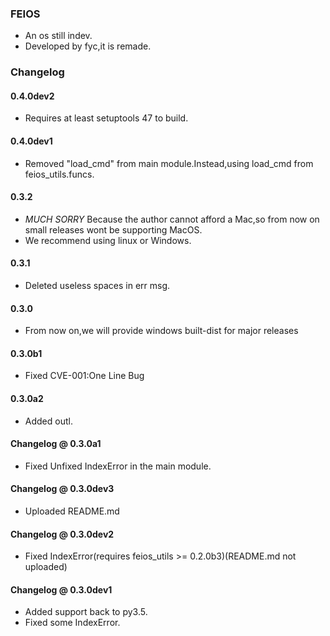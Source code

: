 ### FEIOS
* An os still indev.
* Developed by fyc,it is remade.

### Changelog
#### 0.4.0dev2
* Requires at least setuptools 47 to build.
#### 0.4.0dev1
* Removed "load_cmd" from main module.Instead,using load_cmd from feios_utils.funcs.
#### 0.3.2
* *MUCH SORRY* Because the author cannot afford a Mac,so from now on small releases wont be supporting MacOS.
* We recommend using linux or Windows.
#### 0.3.1
* Deleted useless spaces in err msg.
#### 0.3.0
* From now on,we will provide windows built-dist for major releases 
#### 0.3.0b1
* Fixed CVE-001:One Line Bug
#### 0.3.0a2
* Added outl.
#### Changelog @ 0.3.0a1
* Fixed Unfixed IndexError in the main module.
#### Changelog @ 0.3.0dev3
* Uploaded README.md
#### Changelog @ 0.3.0dev2
* Fixed IndexError(requires feios_utils >= 0.2.0b3)(README.md not uploaded)
#### Changelog @ 0.3.0dev1
* Added support back to py3.5.
* Fixed some IndexError.